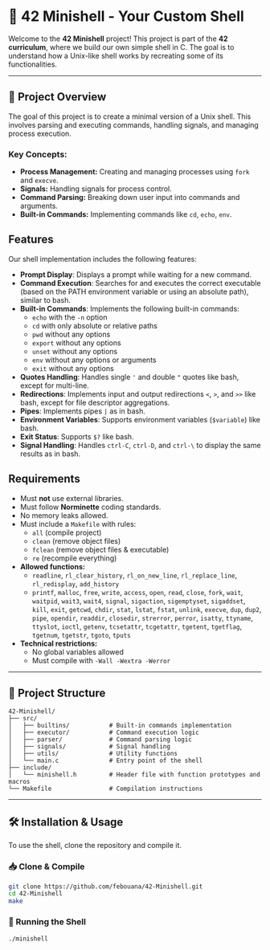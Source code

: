 # 🐚 42 Minishell - Your Custom Shell

Welcome to the **42 Minishell** project! This project is part of the **42 curriculum**, where we build our own simple shell in C. The goal is to understand how a Unix-like shell works by recreating some of its functionalities.

---

## **📜 Project Overview**
The goal of this project is to create a minimal version of a Unix shell. This involves parsing and executing commands, handling signals, and managing process execution.

### **Key Concepts:**
- **Process Management:** Creating and managing processes using `fork` and `execve`.
- **Signals:** Handling signals for process control.
- **Command Parsing:** Breaking down user input into commands and arguments.
- **Built-in Commands:** Implementing commands like `cd`, `echo`, `env`.

## **Features**

Our shell implementation includes the following features:

- **Prompt Display**: Displays a prompt while waiting for a new command.
- **Command Execution**: Searches for and executes the correct executable (based on the PATH environment variable or using an absolute path), similar to bash.
- **Built-in Commands**: Implements the following built-in commands:
  - `echo` with the `-n` option
  - `cd` with only absolute or relative paths
  - `pwd` without any options
  - `export` without any options
  - `unset` without any options
  - `env` without any options or arguments
  - `exit` without any options
- **Quotes Handling**: Handles single `'` and double `"` quotes like bash, except for multi-line.
- **Redirections**: Implements input and output redirections `<`, `>`, and `>>` like bash, except for file descriptor aggregations.
- **Pipes**: Implements pipes `|` as in bash.
- **Environment Variables**: Supports environment variables (`$variable`) like bash.
- **Exit Status**: Supports `$?` like bash.
- **Signal Handling**: Handles `ctrl-C`, `ctrl-D`, and `ctrl-\` to display the same results as in bash.

## **Requirements**
- Must **not** use external libraries.
- Must follow **Norminette** coding standards.
- No memory leaks allowed.
- Must include a `Makefile` with rules:
  - `all` (compile project)
  - `clean` (remove object files)
  - `fclean` (remove object files & executable)
  - `re` (recompile everything)
- **Allowed functions:**
  - `readline`, `rl_clear_history`, `rl_on_new_line`, `rl_replace_line`, `rl_redisplay`, `add_history`
  - `printf`, `malloc`, `free`, `write`, `access`, `open`, `read`, `close`, `fork`, `wait`, `waitpid`, `wait3`, `wait4`, `signal`, `sigaction`, `sigemptyset`, `sigaddset`, `kill`, `exit`, `getcwd`, `chdir`, `stat`, `lstat`, `fstat`, `unlink`, `execve`, `dup`, `dup2`, `pipe`, `opendir`, `readdir`, `closedir`, `strerror`, `perror`, `isatty`, `ttyname`, `ttyslot`, `ioctl`, `getenv`, `tcsetattr`, `tcgetattr`, `tgetent`, `tgetflag`, `tgetnum`, `tgetstr`, `tgoto`, `tputs`
- **Technical restrictions:**
  - No global variables allowed
  - Must compile with `-Wall -Wextra -Werror`
    
---

## 📂 Project Structure

```plaintext
42-Minishell/
├── src/
│   ├── builtins/           # Built-in commands implementation
│   ├── executor/           # Command execution logic
│   ├── parser/             # Command parsing logic
│   ├── signals/            # Signal handling
│   ├── utils/              # Utility functions
│   └── main.c              # Entry point of the shell
├── include/
│   └── minishell.h         # Header file with function prototypes and macros
└── Makefile                # Compilation instructions
```

---

## **🛠️ Installation & Usage**
To use the shell, clone the repository and compile it.

### **📥 Clone & Compile**
```sh
git clone https://github.com/febouana/42-Minishell.git
cd 42-Minishell
make
```
### **🚀 Running the Shell**
```
./minishell
```


